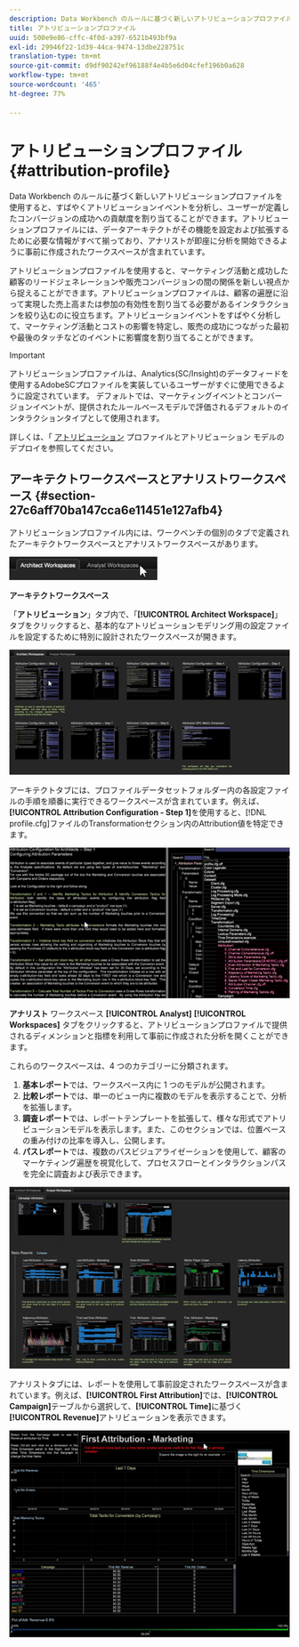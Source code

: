 ```yaml
---
description: Data Workbench のルールに基づく新しいアトリビューションプロファイルを使用すると、すばやくアトリビューションイベントを分析し、ユーザーが定義したコンバージョンの成功への貢献度を割り当てることができます。アトリビューションプロファイルには、データアーキテクトがその機能を設定および拡張するために必要な情報がすべて揃っており、アナリストが即座に分析を開始できるように事前に作成されたワークスペースが含まれています。
title: アトリビューションプロファイル
uuid: 500e9e86-cffc-4f0d-a397-6521b493bf9a
exl-id: 29946f22-1d39-44ca-9474-13dbe228751c
translation-type: tm+mt
source-git-commit: d9df90242ef96188f4e4b5e6d04cfef196b0a628
workflow-type: tm+mt
source-wordcount: '465'
ht-degree: 77%

---
```


# アトリビューションプロファイル{#attribution-profile}

Data Workbench のルールに基づく新しいアトリビューションプロファイルを使用すると、すばやくアトリビューションイベントを分析し、ユーザーが定義したコンバージョンの成功への貢献度を割り当てることができます。アトリビューションプロファイルには、データアーキテクトがその機能を設定および拡張するために必要な情報がすべて揃っており、アナリストが即座に分析を開始できるように事前に作成されたワークスペースが含まれています。

アトリビューションプロファイルを使用すると、マーケティング活動と成功した顧客のリードジェネレーションや販売コンバージョンの間の関係を新しい視点から捉えることができます。アトリビューションプロファイルは、顧客の遍歴に沿って実現した売上高または参加の有効性を割り当てる必要があるインタラクションを絞り込むのに役立ちます。アトリビューションイベントをすばやく分析して、マーケティング活動とコストの影響を特定し、販売の成功につながった最初や最後のタッチなどのイベントに影響度を割り当てることができます。

<!-- <a id="section_648A288E4CA84D579884BC161085C4D5"></a> -->

>[!IMPORTANT]
>
>アトリビューションプロファイルは、Analytics(SC/Insight)のデータフィードを使用するAdobeSCプロファイルを実装しているユーザーがすぐに使用できるように設定されています。 デフォルトでは、マーケティングイベントとコンバージョンイベントが、提供されたルールベースモデルで評価されるデフォルトのインタラクションタイプとして使用されます。

詳しくは、「  [アトリビューション](../../../../home/c-get-started/c-attribution-profiles/c-rules-attrib/c-attrib-profile-deploy.md#concept-fbcb5800cd6a40cc901e61f3882988c0) プロファイルとアトリビューション [](../../../../home/c-get-started/c-attribution-profiles/c-rules-attrib/c-attrib-models.md#concept-e209c7e86a5c4008ad6d78fdf4ea032d) モデルのデプロイを参照してください。

## アーキテクトワークスペースとアナリストワークスペース {#section-27c6aff70ba147cca6e11451e127afb4}

アトリビューションプロファイル内には、ワークベンチの個別のタブで定義されたアーキテクトワークスペースとアナリストワークスペースがあります。

![](assets/attribution_profile_tabs.png)

**アーキテクトワークスペース**

「**アトリビューション**」タブ内で、「**[!UICONTROL Architect Workspace]**」タブをクリックすると、基本的なアトリビューションモデリング用の設定ファイルを設定するために特別に設計されたワークスペースが開きます。

![](assets/attribution_profile_arch.png)

アーキテクトタブには、プロファイルデータセットフォルダー内の各設定ファイルの手順を順番に実行できるワークスペースが含まれています。例えば、**[!UICONTROL Attribution Configuration - Step 1]**&#x200B;を使用すると、[!DNL profile.cfg]ファイルのTransformationセクション内のAttribution値を特定できます。

![](assets/attribution_profile_arch_step1.png)

**アナリスト** ワークスペース **[!UICONTROL Analyst]** **[!UICONTROL Workspaces]** タブをクリックすると、アトリビューションプロファイルで提供されるディメンションと指標を利用して事前に作成された分析を開くことができます。

これらのワークスペースは、4 つのカテゴリーに分類されます。

1. **基本レポート**&#x200B;では、ワークスペース内に 1 つのモデルが公開されます。
1. **比較レポート**&#x200B;では、単一のビュー内に複数のモデルを表示することで、分析を拡張します。
1. **調査レポート**&#x200B;では、レポートテンプレートを拡張して、様々な形式でアトリビューションモデルを表示します。また、このセクションでは、位置ベースの重み付けの比率を導入し、公開します。
1. **パスレポート**&#x200B;では、複数のパスビジュアライゼーションを使用して、顧客のマーケティング遍歴を視覚化して、プロセスフローとインタラクションパスを完全に調査および表示できます。

![](assets/attribution_profile_analyst.png)

アナリストタブには、レポートを使用して事前設定されたワークスペースが含まれています。例えば、**[!UICONTROL First Attribution]**&#x200B;では、**[!UICONTROL Campaign]**&#x200B;テーブルから選択して、**[!UICONTROL Time]**&#x200B;に基づく&#x200B;**[!UICONTROL Revenue]**&#x200B;アトリビューションを表示できます。

![](assets/attribution_profile_analyst_step1.png)
